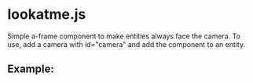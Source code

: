 # lookatme.js
Simple a-frame component to make entities always face the camera.
To use, add a camera with id="camera" and add the component to an entity.

## Example:
